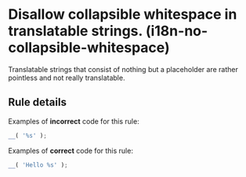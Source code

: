 # Disallow collapsible whitespace in translatable strings. (i18n-no-collapsible-whitespace)

Translatable strings that consist of nothing but a placeholder are rather pointless and not really translatable.

## Rule details

Examples of **incorrect** code for this rule:

```js
__( '%s' );
```

Examples of **correct** code for this rule:

```js
__( 'Hello %s' );
```
